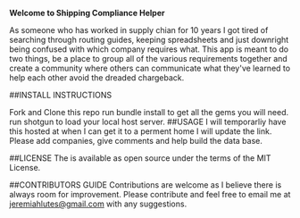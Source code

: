 **Welcome to Shipping Compliance Helper**

As someone who has worked in supply chian for 10 years I got tired of searching through routing guides, keeping spreadsheets and just downright being confused with which company requires what. This app is meant to do two things, be a place to group all of the various requirements together and create a community where others can communicate what they've learned to help each other avoid the dreaded chargeback. 

##INSTALL INSTRUCTIONS

Fork and Clone this repo
run bundle install to get all the gems you will need.
run shotgun to load your local host server.
##USAGE I will temporarliy have this hosted at when I can get it to a perment home I will update the link. Please add companies, give comments and help build the data base.

##LICENSE The is available as open source under the terms of the MIT License.

##CONTRIBUTORS GUIDE Contributions are welcome as I believe there is always room for improvement. Please contribute and feel free to email me at jeremiahlutes@gmail.com with any suggestions.